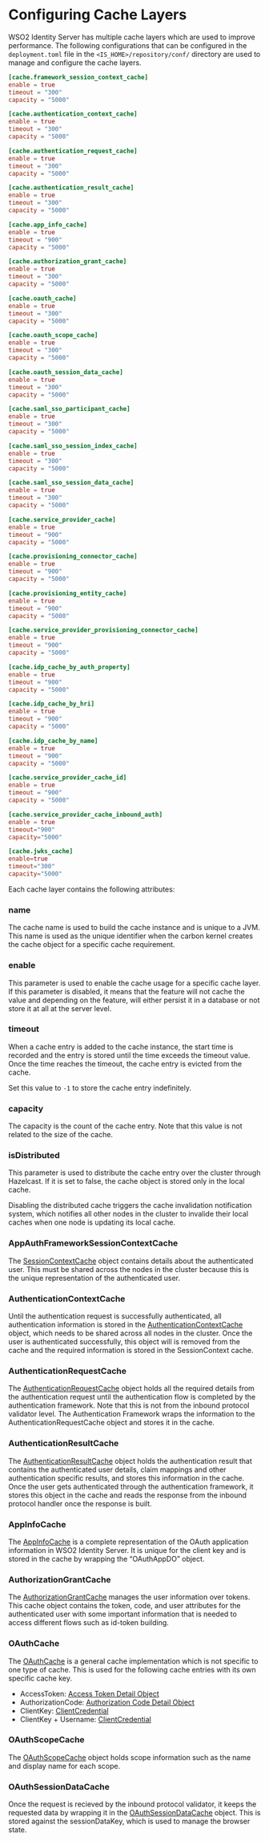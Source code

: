 # Configuring Cache Layers

WSO2 Identity Server has multiple cache layers which are used to improve performance. The following configurations that can be configured in the `deployment.toml` file in the `<IS_HOME>/repository/conf/` directory are used to manage and configure the cache layers.

```toml tab="Sample identity application management cache layer"
[cache.framework_session_context_cache]
enable = true
timeout = "300"
capacity = "5000"

[cache.authentication_context_cache]
enable = true
timeout = "300"
capacity = "5000"

[cache.authentication_request_cache]
enable = true
timeout = "300"
capacity = "5000"

[cache.authentication_result_cache]
enable = true
timeout = "300"
capacity = "5000"

[cache.app_info_cache]
enable = true
timeout = "900"
capacity = "5000"

[cache.authorization_grant_cache]
enable = true
timeout = "300"
capacity = "5000"

[cache.oauth_cache]
enable = true
timeout = "300"
capacity = "5000"

[cache.oauth_scope_cache]
enable = true
timeout = "300"
capacity = "5000"

[cache.oauth_session_data_cache]
enable = true
timeout = "300"
capacity = "5000"

[cache.saml_sso_participant_cache]
enable = true
timeout = "300"
capacity = "5000"

[cache.saml_sso_session_index_cache]
enable = true
timeout = "300"
capacity = "5000"

[cache.saml_sso_session_data_cache]
enable = true
timeout = "300"
capacity = "5000"

[cache.service_provider_cache]
enable = true
timeout = "900"
capacity = "5000"

[cache.provisioning_connector_cache]
enable = true
timeout = "900"
capacity = "5000"

[cache.provisioning_entity_cache]
enable = true
timeout = "900"
capacity = "5000"

[cache.service_provider_provisioning_connector_cache]
enable = true
timeout = "900"
capacity = "5000"

[cache.idp_cache_by_auth_property]
enable = true
timeout = "900"
capacity = "5000"

[cache.idp_cache_by_hri]
enable = true
timeout = "900"
capacity = "5000"

[cache.idp_cache_by_name]
enable = true
timeout = "900"
capacity = "5000"

[cache.service_provider_cache_id]
enable = true
timeout = "900"
capacity = "5000"

[cache.service_provider_cache_inbound_auth]
enable = true
timeout="900"
capacity="5000"

[cache.jwks_cache]
enable=true
timeout="300"
capacity="5000"
```

Each cache layer contains the following attributes: 

### name

The cache name is used to build the cache instance and is unique to a JVM. This name is used as the unique identifier when the carbon kernel creates the cache object for a specific cache requirement.

### enable

This parameter is used to enable the cache usage for a specific cache layer. If this parameter is disabled, it means that the feature will not cache the value and depending on the feature, will either persist it in a database or not store it at all at the server level.

### timeout

When a cache entry is added to the cache instance, the start time is recorded and the entry is stored until the time exceeds the timeout value. Once the time reaches the timeout, the cache entry is evicted from the cache. 

Set this value to `-1` to store the cache entry indefinitely.

### capacity

The capacity is the count of the cache entry. Note that this value is not related to the size of the cache.

### isDistributed
This parameter is used to distribute the cache entry over the cluster through Hazelcast. If it is set to false, the cache object is stored only in the local cache.

Disabling the distributed cache triggers the cache invalidation notification system, which notifies all other nodes in the cluster to invalide their local caches when one node is updating its local cache.

### AppAuthFrameworkSessionContextCache

The <a href="http://org.wso2.carbon.identity.application.authentication.framework.cache.sessioncontextcache/">SessionContextCache</a> object contains details about the authenticated user. This must be shared across the nodes in the cluster because this is the unique representation of the authenticated user.

### AuthenticationContextCache

Until the authentication request is successfully authenticated, all authentication information is stored in the <a href="http://org.wso2.carbon.identity.application.authentication.framework.cache.authenticationcontextcache/">AuthenticationContextCache</a> object, which needs to be shared across all nodes in the cluster. Once the user is authenticated successfully, this object will is removed from the cache and the required information is stored in the SessionContext cache.

### AuthenticationRequestCache

The <a href="http://org.wso2.carbon.identity.application.authentication.framework.cache.authenticationrequestcache/">AuthenticationRequestCache</a> object holds all the required details from the authentication request until the authentication flow is completed by the authentication framework. Note that this is not from the inbound protocol validator level. The Authentication Framework wraps the information to the AuthenticationRequestCache object and stores it in the cache.

### AuthenticationResultCache

The <a href="https://github.com/wso2/carbon-identity-framework/blob/de510362e3ef42845293e803a0c0060db3fe1864/components/authentication-framework/org.wso2.carbon.identity.application.authentication.framework/src/main/java/org/wso2/carbon/identity/application/authentication/framework/cache/AuthenticationResultCache.java">AuthenticationResultCache</a> object holds the authentication result that contains the authenticated user details, claim mappings and other authentication specific results, and stores this information in the cache. Once the user gets authenticated through the authentication framework, it stores this object in the cache and reads the response from the inbound protocol handler once the response is built.

### AppInfoCache

The <a href="http://org.wso2.carbon.identity.oauth.cache.appinfocache/">AppInfoCache</a> is a complete representation of the OAuth application information in WSO2 Identity Server. It is unique for the client key and is stored in the cache by wrapping the “OAuthAppDO” object.

### AuthorizationGrantCache

The <a href="http://org.wso2.carbon.identity.oauth.cache.authorizationgrantcache/">AuthorizationGrantCache</a> manages the user information over tokens. This cache object contains the token, code, and user attributes for the authenticated user with some important information that is needed to access different flows such as id-token building.

### OAuthCache
The <a href="http://org.wso2.carbon.identity.oauth.cache.oauthcache/">OAuthCache</a> is a general cache implementation which is not specific to one type of cache. This is used for the following cache entries with its own specific cache key.

-	AccessToken: <a href="https://github.com/wso2-extensions/identity-inbound-auth-oauth/blob/f0e2e5009aaadd73722e0a5e2c6947d2168aab45/components/org.wso2.carbon.identity.oauth/src/main/java/org/wso2/carbon/identity/oauth2/model/AccessTokenDO.java">Access Token Detail Object</a>
-	AuthorizationCode: <a href="https://github.com/wso2-extensions/identity-inbound-auth-oauth/blob/7bceba9f0222d6594c4845917a85318651d21292/components/org.wso2.carbon.identity.oauth/src/main/java/org/wso2/carbon/identity/oauth2/model/AuthzCodeDO.java">Authorization Code Detail Object</a>
-	ClientKey: <a href="https://github.com/wso2-extensions/identity-inbound-auth-oauth/blob/f1e36240557c548df91e2fd27a5929e149ced8b4/components/org.wso2.carbon.identity.oauth/src/main/java/org/wso2/carbon/identity/oauth2/model/ClientCredentialDO.java">ClientCredential</a>
-	ClientKey + Username: <a href="https://github.com/wso2-extensions/identity-inbound-auth-oauth/blob/f1e36240557c548df91e2fd27a5929e149ced8b4/components/org.wso2.carbon.identity.oauth/src/main/java/org/wso2/carbon/identity/oauth2/model/ClientCredentialDO.java">ClientCredential</a>

### OAuthScopeCache

The <a href="http://org.wso2.carbon.identity.oauth.cache.oauthscopecache/">OAuthScopeCache</a> object holds scope information such as the name and display name for each scope.

### OAuthSessionDataCache

Once the request is recieved by the inbound protocol validator, it keeps the requested data by wrapping it in the <a href="http://org.wso2.carbon.identity.oauth.cache.sessiondatacache/">OAuthSessionDataCache</a> object. This is stored against the sessionDataKey, which is used to manage the browser state.



